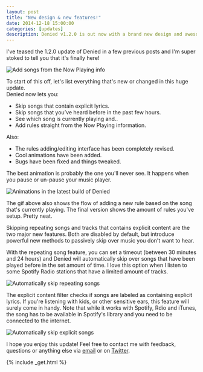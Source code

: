 ```yaml
---
layout: post
title: "New design & new features!"
date: 2014-12-18 15:00:00
categories: [updates]
description: Denied v1.2.0 is out now with a brand new design and awesome features.
---
```


I've teased the 1.2.0 update of Denied in a few previous posts and I'm super stoked to tell you that it's finally here!

![Add songs from the Now Playing info](/blog/img/macbook-now-playing-with-caption.jpg)

<!-- more -->

To start of this off, let's list everything that's new or changed in this huge update.<br>Denied now lets you:

* Skip songs that contain explicit lyrics.
* Skip songs that you’ve heard before in the past few hours.
* See which song is currently playing and..
* Add rules straight from the Now Playing information.

Also:

* The rules adding/editing interface has been completely revised.
* Cool animations have been added.
* Bugs have been fixed and things tweaked.

The best animation is probably the one you'll never see. It happens when you pause or un-pause your music player.

![Animations in the latest build of Denied](/blog/img/animation-experiment.gif)

The gif above also shows the flow of adding a new rule based on the song that's currently playing. The final version shows the amount of rules you've setup. Pretty neat.

Skipping repeating songs and tracks that contains explicit content are the two major new features. Both are disabled by default, but introduce powerful new methods to passively skip over music you don't want to hear.

With the repeating song feature, you can set a timeout (between 30 minutes and 24 hours) and Denied will automatically skip over songs that have been played before in the set amount of time. I love this option when I listen to some Spotify Radio stations that have a limited amount of tracks.

![Automatically skip repeating songs](/blog/img/macbook-skip-repeating-with-caption.jpg)

The explicit content filter checks if songs are labeled as containing explicit lyrics. If you're listening with kids, or other sensitive ears, this feature will surely come in handy. Note that while it works with Spotify, Rdio and iTunes, the song has to be available in Spotify's library and you need to be connected to the internet.

![Automatically skip explicit songs](/blog/img/macbook-skip-explicit-with-caption.jpg)

I hope you enjoy this update! Feel free to contact me with feedback, questions or anything else via <a href="mailto:{{ site.contact.email }}">email</a> or on <a href="https://www.twitter.com/{{ site.contact.twitter }}">Twitter</a>.

{% include _get.html %}
